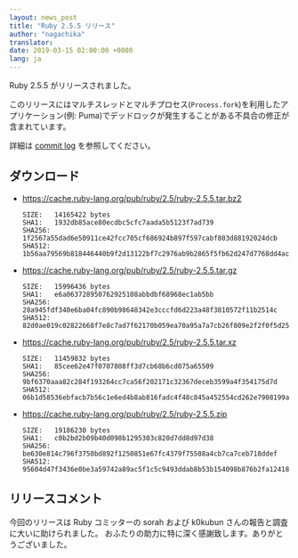 ```yaml
---
layout: news_post
title: "Ruby 2.5.5 リリース"
author: "nagachika"
translator:
date: 2019-03-15 02:00:00 +0000
lang: ja
---
```


Ruby 2.5.5 がリリースされました。

このリリースにはマルチスレッドとマルチプロセス(`Process.fork`)を利用したアプリケーション(例: Puma)でデッドロックが発生することがある不具合の修正が含まれています。

詳細は [commit log](https://github.com/ruby/ruby/compare/v2_5_4...v2_5_5) を参照してください。

## ダウンロード

* <https://cache.ruby-lang.org/pub/ruby/2.5/ruby-2.5.5.tar.bz2>

      SIZE:   14165422 bytes
      SHA1:   1932db85ace80ecdbc5cfc7aada5b5123f7ad739
      SHA256: 1f2567a55dad6e50911ce42fcc705cf686924b897f597cabf803d88192024dcb
      SHA512: 1b56aa79569b818446440b9f2d13122bf7c2976ab9b2865f5fb62d247d7768dd4ac5b5e463709ffec0f757bff7088afd293c2a8c5349c3780763b6444bb354a8

* <https://cache.ruby-lang.org/pub/ruby/2.5/ruby-2.5.5.tar.gz>

      SIZE:   15996436 bytes
      SHA1:   e6a063728950762925108abbdbf68968ec1ab5bb
      SHA256: 28a945fdf340e6ba04fc890b98648342e3cccfd6d223a48f3810572f11b2514c
      SHA512: 82d0ae019c02822668f7e8c7ad7f62170b059ea70a95a7a7cb26f809e2f2f0f5d25b5bb0ca147413ae42cf0fc5bf60329b56609c266556b1e9f04813c33bb4c9

* <https://cache.ruby-lang.org/pub/ruby/2.5/ruby-2.5.5.tar.xz>

      SIZE:   11459832 bytes
      SHA1:   85cee62e47f0707808ff3d7cb68b6cd075a65509
      SHA256: 9bf6370aaa82c284f193264cc7ca56f202171c32367deceb3599a4f354175d7d
      SHA512: 06b1d58536ebfacb7b56c1e6ed4b8ab816fadc4f48c845a452554cd262e7908199a30e5793f3cbaec2db56a8803aa5c6089abf7bf06c8fc47867e97870b7dfec

* <https://cache.ruby-lang.org/pub/ruby/2.5/ruby-2.5.5.zip>

      SIZE:   19186230 bytes
      SHA1:   c0b2bd2b09b40d098b1295303c820d7dd8d97d38
      SHA256: be630e814c796f3750bd892f1250851e67fc4379f75508a4cb7ca7ceb718ddef
      SHA512: 95604d47f3436e0be3a59742a89ac5f1c5c9493ddab8b53b154098b876b2fa12418d2adfc1c71e039a6876d209a7832efd88c0e297df5be56b8f7e92094eb487

## リリースコメント

今回のリリースは Ruby コミッターの sorah および k0kubun さんの報告と調査に大いに助けられました。
おふたりの助力に特に深く感謝致します。ありがとうございました。
